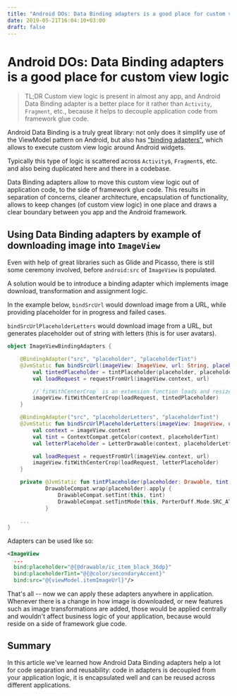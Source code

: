 ```yaml
---
title: "Android DOs: Data Binding adapters is a good place for custom view logic"
date: 2019-05-21T16:04:10+03:00
draft: false
---
```

Android DOs: Data Binding adapters is a good place for custom view logic
=======

> TL;DR Custom view logic is present in almost any app, and Android Data Binding adapter is a better place for it rather than `Activity`, `Fragment`, etc., because it helps to decouple application code from framework glue code.

Android Data Binding is a truly great library: not only does it simplify use of the ViewModel pattern on Android, but also has ["binding adapters"](https://developer.android.com/topic/libraries/data-binding/binding-adapters), which allows to execute custom view logic around Android widgets.

Typically this type of logic is scattered across `Activity`s, `Fragment`s, etc. and also being duplicated here and there in a codebase.

Data Binding adapters allow to move this custom view logic out of application code, to the side of framework glue code. This results in separation of concerns, cleaner architecture, encapsulation of functionality, allows to keep changes (of custom view logic) in one place and draws a clear boundary between you app and the Android framework.

## Using Data Binding adapters by example of downloading image into `ImageView`

Even with help of great libraries such as Glide and Picasso, there is still some ceremony involved, before `android:src` of `ImageView` is populated.

A solution would be to introduce a binding adapter which implements image download, transformation and assignment logic.

In the example below, `bindSrcUrl` would download image from a URL, while providing placeholder for in progress and failed cases.

`bindSrcUrlPlaceholderLetters` would download image from a URL, but generates placeholder out of string with letters (this is for user avatars).

```Kotlin
object ImageViewBindingAdapters {

    @BindingAdapter("src", "placeholder", "placeholderTint")
    @JvmStatic fun bindSrcUrl(imageView: ImageView, url: String, placeholder: Drawable, placeholderTint: Int) {
        val tintedPlaceholder = tintPlaceholder(placeholder, placeholderTint)
        val loadRequest = requestFromUrl(imageView.context, url)

        //`fitWithCenterCrop` is an extension function loads and resizes image
        imageView.fitWithCenterCrop(loadRequest, tintedPlaceholder)
    }

    @BindingAdapter("src", "placeholderLetters", "placeholderTint")
    @JvmStatic fun bindSrcUrlPlaceholderLetters(imageView: ImageView, url: String, placeholderLetters: String, placeholderTint: Int) {
        val context = imageView.context
        val tint = ContextCompat.getColor(context, placeholderTint)
        val letterPlaceholder = LetterDrawable(context, placeholderLetters, tint)

        val loadRequest = requestFromUrl(imageView.context, url)
        imageView.fitWithCenterCrop(loadRequest, letterPlaceholder)
    }

    private @JvmStatic fun tintPlaceholder(placeholder: Drawable, tint: Int) =
            DrawableCompat.wrap(placeholder).apply {
                DrawableCompat.setTint(this, tint)
                DrawableCompat.setTintMode(this, PorterDuff.Mode.SRC_ATOP)
            }

    ...
}
```

Adapters can be used like so:

```XML
<ImageView
  ...
  bind:placeholder="@{@drawable/ic_item_black_36dp}"
  bind:placeholderTint="@{@color/secondaryAccent}"
  bind:src="@{viewModel.itemImageUrl}"/>
```

That's all -- now we can apply these adapters anywhere in application. Whenever there is a change in how image is downloaded, or new features such as image transformations are added, those would be applied centrally and wouldn't affect business logic of your application, because would reside on a side of framework glue code.

## Summary

In this article we've learned how Android Data Binding adapters help a lot for code separation and reusability: code in adapters is decoupled from your application logic, it is encapsulated well and can be reused across different applications.
